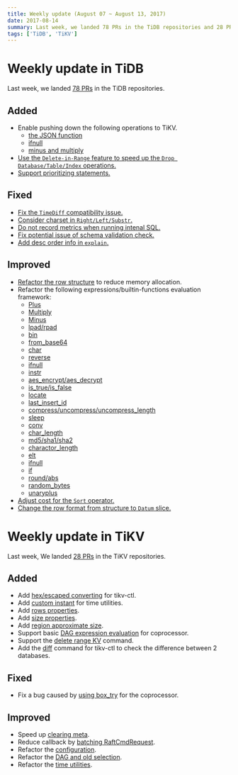 ```yaml
---
title: Weekly update (August 07 ~ August 13, 2017)
date: 2017-08-14
summary: Last week, we landed 78 PRs in the TiDB repositories and 28 PRs in the TiKV repositories.
tags: ['TiDB', 'TiKV']
---
```


# Weekly update in TiDB

Last week, we landed [78 PRs](https://github.com/pingcap/tidb/pulls?utf8=%E2%9C%93&q=is%3Apr%20is%3Amerged%20merged%3A2017-08-07..2017-08-13%20) in the TiDB repositories.

## Added
* Enable pushing down the following operations to TiKV.
	- [the JSON function](https://github.com/pingcap/tidb/pull/3793)
	- [ifnull](https://github.com/pingcap/tidb/pull/4126)
	- [minus and multiply](https://github.com/pingcap/tidb/pull/4151)
* [Use the `Delete-in-Range` feature to speed up the `Drop Database/Table/Index` operations.](https://github.com/pingcap/tidb/pull/3993)
* [Support prioritizing statements.](https://github.com/pingcap/tidb/pull/4119)

## Fixed
* [Fix the `TimeDiff` compatibility issue.](https://github.com/pingcap/tidb/pull/4018)
* [Consider charset in `Right/Left/Substr`.](https://github.com/pingcap/tidb/pull/4033)
* [Do not record metrics when running intenal SQL.](https://github.com/pingcap/tidb/pull/4064)
* [Fix potential issue of schema validation check.](https://github.com/pingcap/tidb/pull/4073)
* [Add desc order info in `explain`.](https://github.com/pingcap/tidb/pull/4108)

## Improved
* [Refactor the row structure](https://github.com/pingcap/tidb/pull/3758) to reduce memory allocation.
* Refactor the following expressions/builtin-functions evaluation framework:
  - [Plus](https://github.com/pingcap/tidb/pull/3858)
  - [Multiply](https://github.com/pingcap/tidb/pull/4118)
  - [Minus](https://github.com/pingcap/tidb/pull/4077)
  - [lpad/rpad](https://github.com/pingcap/tidb/pull/4036)
  - [bin](https://github.com/pingcap/tidb/pull/4039)
  - [from_base64](https://github.com/pingcap/tidb/pull/4040)
  - [char](https://github.com/pingcap/tidb/pull/4041)
  - [reverse](https://github.com/pingcap/tidb/pull/4042)
  - [ifnull](https://github.com/pingcap/tidb/pull/4050)
  - [instr](https://github.com/pingcap/tidb/pull/4052)
  - [aes_encrypt/aes_decrypt](https://github.com/pingcap/tidb/pull/4085)
  - [is_true/is_false](https://github.com/pingcap/tidb/pull/4086)
  - [locate](https://github.com/pingcap/tidb/pull/4088)
  - [last_insert_id](https://github.com/pingcap/tidb/pull/4093)
  - [compress/uncompress/uncompress_length](https://github.com/pingcap/tidb/pull/4095)
  - [sleep](https://github.com/pingcap/tidb/pull/4096)
  - [conv](https://github.com/pingcap/tidb/pull/4100)
  - [char_length](https://github.com/pingcap/tidb/pull/4105)
  - [md5/sha1/sha2](https://github.com/pingcap/tidb/pull/4109)
  - [charactor_length](https://github.com/pingcap/tidb/pull/4113)
  - [elt](https://github.com/pingcap/tidb/pull/4124)
  - [ifnull](https://github.com/pingcap/tidb/pull/4127)
  - [if](https://github.com/pingcap/tidb/pull/4137)
  - [round/abs](https://github.com/pingcap/tidb/pull/4146)
  - [random_bytes](https://github.com/pingcap/tidb/pull/4148)
  - [unaryplus](https://github.com/pingcap/tidb/pull/4152)
* [Adjust cost for the `Sort` operator.](https://github.com/pingcap/tidb/pull/4070)
* [Change the row format from structure to `Datum` slice.](https://github.com/pingcap/tidb/pull/4072)

# Weekly update in TiKV

Last week, We landed [28 PRs](https://github.com/search?utf8=%E2%9C%93&q=repo%3Apingcap%2Ftikv+repo%3Apingcap%2Fpd+is%3Apr+is%3Amerged+merged%3A2017-08-06..2017-08-12&type=Issues) in the TiKV repositories.

## Added

* Add [hex/escaped converting](https://github.com/pingcap/tikv/pull/2143) for tikv-ctl.
* Add [custom instant](https://github.com/pingcap/tikv/pull/2139) for time utilities.
* Add [rows properties](https://github.com/pingcap/tikv/pull/2136).
* Add [size properties](https://github.com/pingcap/tikv/pull/2097).
* Add [region approximate size](https://github.com/pingcap/tikv/pull/2132).
* Support basic [DAG expression evaluation](https://github.com/pingcap/tikv/pull/2133) for coprocessor.
* Support the [delete range KV](https://github.com/pingcap/tikv/pull/1983) command.
* Add the [diff](https://github.com/pingcap/tikv/pull/2126) command for tikv-ctl to check the difference between 2 databases.

## Fixed

* Fix a bug caused by [using box_try](https://github.com/pingcap/tikv/pull/2131) for the coprocessor.

## Improved

* Speed up [clearing meta](https://github.com/pingcap/tikv/pull/2095).
* Reduce callback by [batching RaftCmdRequest](https://github.com/pingcap/tikv/pull/2107).
* Refactor the [configuration](https://github.com/pingcap/tikv/pull/2116).
* Refactor the [DAG and old selection](https://github.com/pingcap/tikv/pull/2128).
* Refactor the [time utilities](https://github.com/pingcap/tikv/pull/2137).
